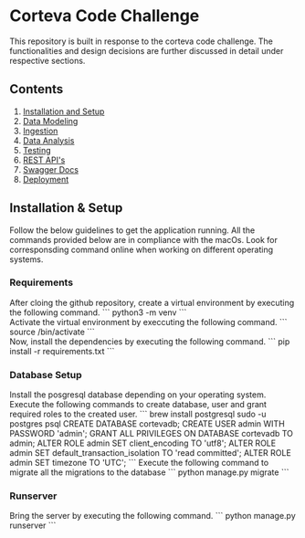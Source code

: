 # Corteva Code Challenge
This repository is built in response to the corteva code challenge. The functionalities and design decisions are further discussed in detail under respective sections.
## Contents
1. [ Installation and Setup ](#inst)
2. [ Data Modeling](#dm)
3. [ Ingestion ](#ingestion)
4. [ Data Analysis ](#da)
5. [ Testing ](#testing)
6. [ REST API's ](#restapi)
7. [ Swagger Docs](#swagger)
8. [ Deployment ](#deploy)

<a name="inst"></a>
<h2>Installation & Setup</h2>
Follow the below guidelines to get the application running. All the commands provided below are in compliance with the macOs. Look for corresponsding command online when working on different operating systems. 
<h3> Requirements </h3>
After cloing the github repository, create a virtual environment by executing the following command.
```
python3 -m venv <env_name>
```
<br/>
Activate the virtual environment by execcuting the following command.
```
source <env_name>/bin/activate
```
<br/>
Now, install the dependencies by executing the following command.
```
pip install -r requirements.txt
```
<br/>

<h3>Database Setup</h3>
Install the posgresql database depending on your operating system. Execute the following commands to create database, user and grant required roles to the created user.
```
brew install postgresql
sudo -u postgres psql
CREATE DATABASE cortevadb;
CREATE USER admin WITH PASSWORD 'admin';
GRANT ALL PRIVILEGES ON DATABASE cortevadb TO admin;
ALTER ROLE admin SET client_encoding TO 'utf8';
ALTER ROLE admin SET default_transaction_isolation TO 'read committed';
ALTER ROLE admin SET timezone TO 'UTC';
```
Execute the following command to migrate all the migrations to the database
```
python manage.py migrate
```
<h3>Runserver</h3>
Bring the server by executing the following command.
```
python manage.py runserver
```
